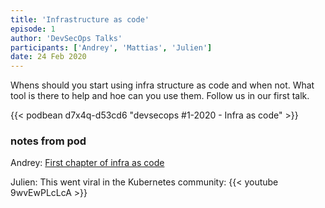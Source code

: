 ```yaml
---
title: 'Infrastructure as code'
episode: 1
author: 'DevSecOps Talks'
participants: ['Andrey', 'Mattias', 'Julien']
date: 24 Feb 2020
---
```


Whens should you start using infra structure as code and when not.
What tool is there to help and hoe can you use them.
Follow us in our first talk.

<!-- Player -->

{{< podbean d7x4q-d53cd6 "devsecops #1-2020 - Infra as code" >}}

### notes from pod

Andrey: [First chapter of infra as code](https://www.oreilly.com/library/view/infrastructure-as-code/9781491924334/ch01.html)

Julien: This went viral in the Kubernetes community: {{< youtube 9wvEwPLcLcA >}}
